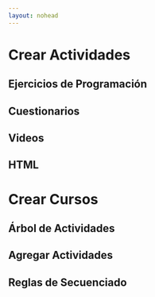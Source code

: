 ```yaml
---
layout: nohead
---
```


# Crear Actividades
## Ejercicios de Programación
## Cuestionarios

## Videos
## HTML


# Crear Cursos
## Árbol de Actividades
## Agregar Actividades
## Reglas de Secuenciado











